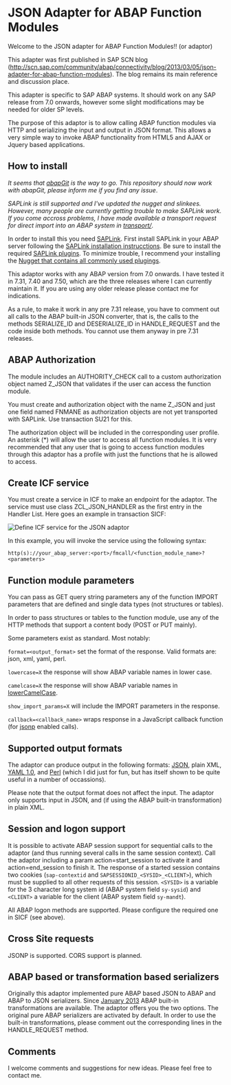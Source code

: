 JSON Adapter for ABAP Function Modules
======================================

Welcome to the JSON adapter for ABAP Function Modules!! (or adaptor)

This adapter was first published in SAP SCN blog (http://scn.sap.com/community/abap/connectivity/blog/2013/03/05/json-adapter-for-abap-function-modules). The blog remains its main reference and discussion place.

This adapter is specific to SAP ABAP systems. It should work on any SAP release from 7.0 onwards, however some slight modifications may be needed for older SP levels. 

The purpose of this adaptor is to allow calling ABAP function modules via HTTP and serializing the input and output in JSON format. This allows a very simple way to invoke ABAP functionality from HTML5 and AJAX or Jquery based applications. 

## How to install

*It seems that [abapGit](https://github.com/larshp/abapGit) is the way to go. This repository should now work with abapGit, please inform me if you find any issue*.

*SAPLink is still supported and I've updated the nugget and slinkees. However, many people are currently getting trouble to make SAPLink work. If you come accross problems, I have made available a transport request for direct import into an ABAP system in [transport/](https://github.com/cesar-sap/abap_fm_json/tree/master/transport/)*.

In order to install this you need [SAPLink](https://sap.assembla.com/spaces/saplink/wiki). First install SAPLink in your ABAP server following the [SAPLink installation instrucctions](http://wiki.scn.sap.com/wiki/display/ABAP/SAPlink+User+Documentation). Be sure to install the required [SAPLink plugins](https://www.assembla.com/spaces/saplink/wiki/SAPlink_plugin_list). To minimize trouble, I recommend your installing the [Nugget that contains all commonly used plugings](https://www.assembla.com/spaces/saplink-plugins/subversion/source/HEAD/build).

This adaptor works with any ABAP version from 7.0 onwards. I have tested it in 7.31, 7.40 and 7.50, which are the three releases where I can currently maintain it. If you are using any older release please contact me for indications.

As a rule, to make it work in any pre 7.31 release, you have to comment out all calls to the ABAP built-in JSON converter, that is, the calls to the methods SERIALIZE_ID and DESERIALIZE_ID in HANDLE_REQUEST and the code inside both methods. You cannot use them anyway in pre 7.31 releases. 


## ABAP Authorization 

The module includes an AUTHORITY_CHECK call to a custom authorization object named Z_JSON that validates if the user can access the function module. 

You must create and authorization object with the name Z_JSON and just one field named FNMANE as authorization objects are not yet transported with SAPLink. Use transaction SU21 for this.

The authorization object will be included in the corresponding user profile. An asterisk (\*) will allow the user to access all function modules. It is very recommended that any user that is going to access function modules through this adaptor has a profile with just the functions that he is allowed to access.

## Create ICF service

You must create a service in ICF to make an endpoint for the adaptor. The service must use class ZCL_JSON_HANDLER as the first entry in the Handler List. Here goes an example in transaction SICF:

![Define ICF service for the JSON adaptor](https://raw.githubusercontent.com/cesar-sap/abap_fm_json/master/SICF.jpg)

In this example, you will invoke the service using the following syntax:

`http(s)://your_abap_server:<port>/fmcall/<function_module_name>?<parameters>`

## Function module parameters

You can pass as GET query string parameters any of the function IMPORT parameters that are defined and single data types (not structures or tables).

In order to pass structures or tables to the function module, use any of the HTTP methods that support a content body (POST or PUT mainly).

Some parameters exist as standard. Most notably:

`format=<output_format>` set the format of the response. Valid formats are: json, xml, yaml, perl.

`lowercase=X` the response will show ABAP variable names in lower case.

`camelcase=X` the response will show ABAP variable names in [lowerCamelCase](http://wiki.c2.com/?LowerCamelCase).

`show_import_params=X` will include the IMPORT parameters in the response.

`callback=<callback_name>` wraps response in a JavaScript callback function (for [jsonp](http://stackoverflow.com/questions/3839966/can-anyone-explain-what-jsonp-is-in-layman-terms) enabled calls). 

## Supported output formats

The adaptor can produce output in the following formats: [JSON](http://www.json.org/), plain XML, [YAML 1.0](http://yaml.org/spec/1.0/), and [Perl](http://perldoc.perl.org/Data/Dumper.html) (which I did just for fun, but has itself shown to be quite useful in a number of occassions). 

Please note that the output format does not affect the input. The adaptor only supports input in JSON, and (if using the ABAP built-in transformation) in plain XML.

## Session and logon support

It is possible to activate ABAP session support for sequential calls to the adaptor (and thus running several calls in the same session context). Call the adaptor including a param action=start_session to activate it and action=end_session to finish it.
The response of a started session contains two cookies (`sap-contextid` and `SAPSESSIONID_<SYSID>_<CLIENT>`), which must be supplied to all other requests of this session. `<SYSID>` is a variable for the 3 character long system id (ABAP system field `sy-sysid`) and `<CLIENT>` a variable for the client (ABAP system field `sy-mandt`). 

All ABAP logon methods are supported. Please configure the required one in SICF (see above).

## Cross Site requests

JSONP is supported. CORS support is planned.

## ABAP based or transformation based serializers

Originally this adaptor implemented pure ABAP based JSON to ABAP and ABAP to JSON serializers. Since [January 2013](http://scn.sap.com/community/abap/blog/2013/01/07/abap-and-json) ABAP built-in transformations are available. The adaptor offers you the two options. The original pure ABAP serializers are activated by default. In order to use the built-in transformations, please comment out the corresponding lines in the HANDLE_REQUEST method.

## Comments

I welcome comments and suggestions for new ideas. Please feel free to contact me. 
